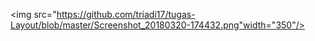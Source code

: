 <img src="https://github.com/triadi17/tugas-Layout/blob/master/Screenshot_20180320-174432.png"width="350"/>
